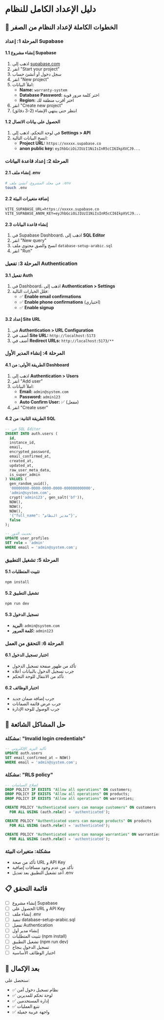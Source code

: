 # دليل الإعداد الكامل للنظام

## 🎯 **الخطوات الكاملة لإعداد النظام من الصفر**

### **المرحلة 1: إعداد Supabase**

#### 1.1 إنشاء مشروع Supabase
1. اذهب إلى [supabase.com](https://supabase.com)
2. انقر "Start your project"
3. سجل دخول أو أنشئ حساب
4. انقر "New project"
5. املأ البيانات:
   - **Name:** `warranty-system`
   - **Database Password:** اختر كلمة مرور قوية
   - **Region:** اختر أقرب منطقة لك
6. انقر "Create new project"
7. انتظر حتى ينتهي الإنشاء (2-3 دقائق)

#### 1.2 الحصول على بيانات الاتصال
1. في لوحة التحكم، اذهب إلى **Settings > API**
2. انسخ البيانات التالية:
   - **Project URL:** `https://xxxxx.supabase.co`
   - **anon public key:** `eyJhbGciOiJIUzI1NiIsInR5cCI6IkpXVCJ9...`

### **المرحلة 2: إعداد قاعدة البيانات**

#### 2.1 إنشاء ملف .env
```bash
# في مجلد المشروع، أنشئ ملف .env
touch .env
```

#### 2.2 إضافة متغيرات البيئة
```env
VITE_SUPABASE_URL=https://xxxxx.supabase.co
VITE_SUPABASE_ANON_KEY=eyJhbGciOiJIUzI1NiIsInR5cCI6IkpXVCJ9...
```

#### 2.3 إنشاء قاعدة البيانات
1. في Supabase Dashboard، اذهب إلى **SQL Editor**
2. انقر "New query"
3. انسخ والصق محتوى ملف `database-setup-arabic.sql`
4. انقر "Run"

### **المرحلة 3: تفعيل Authentication**

#### 3.1 تفعيل Auth
1. في Dashboard، اذهب إلى **Authentication > Settings**
2. فعّل الخيارات التالية:
   - ✅ **Enable email confirmations**
   - ✅ **Enable phone confirmations** (اختياري)
   - ✅ **Enable signup**

#### 3.2 إعداد Site URL
1. في **Authentication > URL Configuration**
2. أضف في **Site URL:** `http://localhost:5173`
3. أضف في **Redirect URLs:** `http://localhost:5173/**`

### **المرحلة 4: إنشاء المدير الأول**

#### 4.1 الطريقة الأولى: من Dashboard
1. اذهب إلى **Authentication > Users**
2. انقر "Add user"
3. املأ البيانات:
   - **Email:** `admin@system.com`
   - **Password:** `admin123`
   - **Auto Confirm User:** ✅ (مفعل)
4. انقر "Create user"

#### 4.2 الطريقة الثانية: من SQL
```sql
-- في SQL Editor
INSERT INTO auth.users (
  id,
  instance_id,
  email,
  encrypted_password,
  email_confirmed_at,
  created_at,
  updated_at,
  raw_user_meta_data,
  is_super_admin
) VALUES (
  gen_random_uuid(),
  '00000000-0000-0000-0000-000000000000',
  'admin@system.com',
  crypt('admin123', gen_salt('bf')),
  NOW(),
  NOW(),
  NOW(),
  '{"full_name": "مدير النظام"}',
  false
);

-- تحديث الدور
UPDATE user_profiles 
SET role = 'admin' 
WHERE email = 'admin@system.com';
```

### **المرحلة 5: تشغيل التطبيق**

#### 5.1 تثبيت المتطلبات
```bash
npm install
```

#### 5.2 تشغيل التطبيق
```bash
npm run dev
```

#### 5.3 تسجيل الدخول
- **البريد:** `admin@system.com`
- **كلمة المرور:** `admin123`

### **المرحلة 6: التحقق من العمل**

#### 6.1 اختبار تسجيل الدخول
- تأكد من ظهور صفحة تسجيل الدخول
- جرب تسجيل الدخول بالبيانات أعلاه
- تأكد من الانتقال للوحة التحكم

#### 6.2 اختبار الوظائف
- جرب إضافة ضمان جديد
- جرب عرض قائمة الضمانات
- جرب الوصول للوحة الإدارة

## 🔧 **حل المشاكل الشائعة**

### مشكلة: "Invalid login credentials"
```sql
-- تأكيد البريد الإلكتروني
UPDATE auth.users 
SET email_confirmed_at = NOW() 
WHERE email = 'admin@system.com';
```

### مشكلة: "RLS policy"
```sql
-- إصلاح السياسات
DROP POLICY IF EXISTS "Allow all operations" ON customers;
DROP POLICY IF EXISTS "Allow all operations" ON products;
DROP POLICY IF EXISTS "Allow all operations" ON warranties;

CREATE POLICY "Authenticated users can manage customers" ON customers 
  FOR ALL USING (auth.role() = 'authenticated');

CREATE POLICY "Authenticated users can manage products" ON products 
  FOR ALL USING (auth.role() = 'authenticated');

CREATE POLICY "Authenticated users can manage warranties" ON warranties 
  FOR ALL USING (auth.role() = 'authenticated');
```

### مشكلة: متغيرات البيئة
- تأكد من صحة URL و API Key
- تأكد من عدم وجود مسافات إضافية
- أعد تشغيل التطبيق بعد تعديل .env

## 📋 **قائمة التحقق**

- [ ] إنشاء مشروع Supabase
- [ ] الحصول على URL و API Key
- [ ] إنشاء ملف .env
- [ ] تنفيذ database-setup-arabic.sql
- [ ] تفعيل Authentication
- [ ] إنشاء مدير أول
- [ ] تثبيت المتطلبات (npm install)
- [ ] تشغيل التطبيق (npm run dev)
- [ ] تسجيل الدخول بنجاح
- [ ] اختبار الوظائف الأساسية

## 🎉 **بعد الإكمال**

ستحصل على:
- ✅ نظام تسجيل دخول آمن
- ✅ لوحة تحكم للمديرين
- ✅ إدارة المستخدمين
- ✅ تتبع العمليات
- ✅ واجهة عربية جميلة
